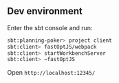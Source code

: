 ## Dev environment

Enter the sbt console and run:
```sh
sbt:planning-poker> project client
sbt:client> fastOptJS/webpack
sbt:client> startWorkbenchServer
sbt:client> ~fastOptJS
```
Open `http://localhost:12345/`
